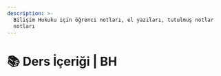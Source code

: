 ```yaml
---
description: >-
  Bilişim Hukuku için öğrenci notları, el yazıları, tutulmuş notlar
  notları
---
```


# 📚 Ders İçeriği \| BH
